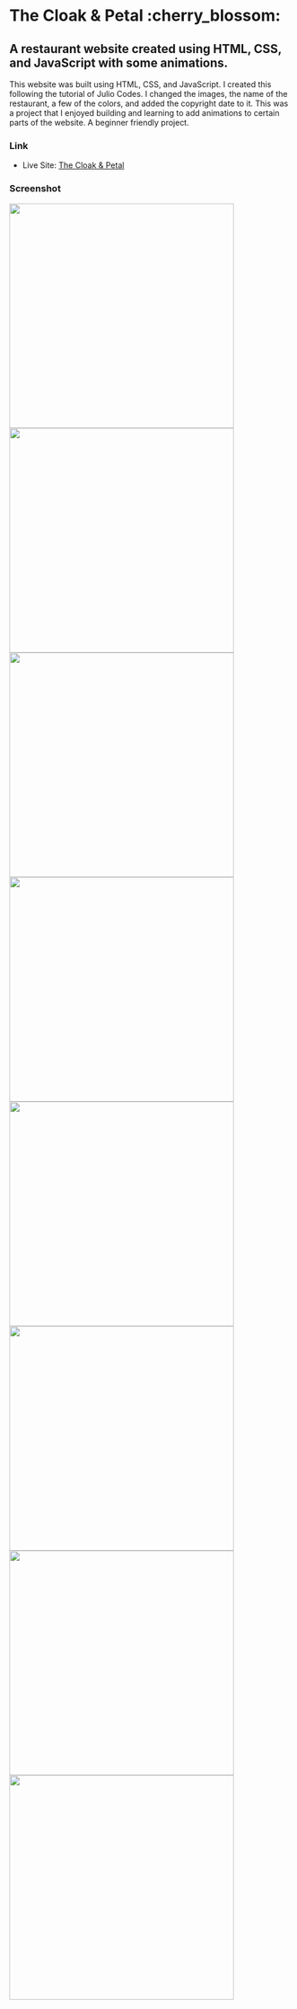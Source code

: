 <h1>The Cloak & Petal :cherry_blossom:</h1>

<h2>A restaurant website created using HTML, CSS, and JavaScript with some animations.</h2>

<p>This website was built using HTML, CSS, and JavaScript. I created this following the tutorial of Julio Codes. I changed the images, the name of the restaurant, a few of the colors, and added the copyright date to it. This was a project that I enjoyed building and learning to add animations to certain parts of the website. A beginner friendly project.</p>

### Link

- Live Site: [The Cloak & Petal](https://the-cloak-and-petal.netlify.app/)

### Screenshot

<img src="screenshots/img-1.png" width="400"><img src="screenshots/img-2.png" width="400">
<img src="screenshots/img-3.png" width="400"><img src="screenshots/img-4.png" width="400">
<img src="screenshots/sidebar.png" width="400">
<img src="screenshots/mobile-1.png" width="400"><img src="screenshots/mobile-2.png" width="400">
<img src="screenshots/mobile-3.png" width="400">

